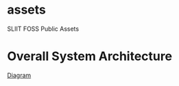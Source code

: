 # assets
SLIIT FOSS Public Assets

# Overall System Architecture
[Diagram](./projects/architecture)
